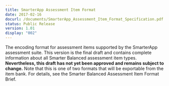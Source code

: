 ```yaml
---
title: SmarterApp Assessment Item Format
date: 2017-02-16
docurl: /documents/SmarterApp_Assessment_Item_Format_Specification.pdf
status: Public Release
version: 1.01
display: "002"
---
```

The encoding format for assessment items supported by the SmarterApp assessment suite. This version is the final draft and contains complete information about all Smarter Balanced assessment item types. <strong>Nevertheless, this draft has not yet been approved and remains subject to change.</strong> Note that this is one of two formats that will be exportable from the item bank. For details, see the Smarter Balanced Assessment Item Format Brief.

